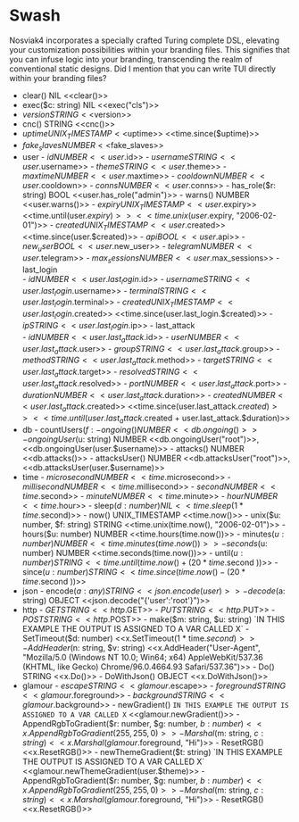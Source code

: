 # Swash

Nosviak4 incorporates a specially crafted Turing complete DSL, elevating your customization possibilities within your branding files. This signifies that you can infuse logic into your branding, transcending the realm of conventional static designs. Did I mention that you can write TUI directly within your branding files?

- clear()                               NIL                 <<clear()>>
- exec($c: string)                      NIL                 <<exec("cls")>>
- $version                              STRING              <<$version>>
- cnc()                                 STRING              <<cnc()>>
- $uptime                               UNIX_TIMESTAMP      <<$uptime>>                       <<time.since($uptime)>>
- $fake_slaves                          NUMBER              <<$fake_slaves>>
- user
        - $id                           NUMBER              <<user.$id>>
        - $username                     STRING              <<user.$username>>
        - $theme                        STRING              <<user.$theme>>
        - $maxtime                      NUMBER              <<user.$maxtime>>
        - $cooldown                     NUMBER              <<user.$cooldown>>
        - $conns                        NUMBER              <<user.$conns>>
        - has_role($r: string)          BOOL                <<user.has_role("admin")>>
        - warns()                       NUMBER              <<user.warns()>>
        - $expiry                       UNIX_TIMESTAMP      <<user.$expiry>>                  <<time.until(user.$expiry)>> <<time.unix(user.$expiry, "2006-02-01")>>
        - $created                      UNIX_TIMESTAMP      <<user.$created>>                 <<time.since(user.$created)>>
        - $api                          BOOL                <<user.$api>>
        - $new_user                     BOOL                <<user.$new_user>>
        - $telegram                     NUMBER              <<user.$telegram>>
        - $max_sessions                 NUMBER              <<user.$max_sessions>>
        - last_login            
                - $id                   NUMBER              <<user.last_login.$id>>
                - $username             STRING              <<user.last_login.$username>>
                - $terminal             STRING              <<user.last_login.$terminal>>
                - $created              UNIX_TIMESTAMP      <<user.last_login.$created>>      <<time.since(user.last_login.$created)>>
                - $ip                   STRING              <<user.last_login.$ip>>
        - last_attack           
                - $id                   NUMBER              <<user.last_attack.$id>>
                - $user                 NUMBER              <<user.last_attack.$user>>
                - $group                STRING              <<user.last_attack.$group>>
                - $method               STRING              <<user.last_attack.$method>>
                - $target               STRING              <<user.last_attack.$target>>
                - $resolved             STRING              <<user.last_attack.$resolved>>
                - $port                 NUMBER              <<user.last_attack.$port>>
                - $duration             NUMBER              <<user.last_attack.$duration>>
                - $created              NUMBER              <<user.last_attack.$created>>     <<time.since(user.last_attack.$created)>>
                                                                                              <<time.until(user.last_attack.$created + user.last_attack.$duration)>>
- db
        - countUsers($f: %string)       NUMBER              <<db.countUsers()>>, <<db.countUsers("active")>>, <<db.countUsers("banned")>>, <<db.countUsers("expired")>>
        - ongoing()                     NUMBER              <<db.ongoing()>>
        - ongoingUser($u: string)       NUMBER              <<db.ongoingUser("root")>>, <<db.ongoingUser(user.$username)>>
        - attacks()                     NUMBER              <<db.attacks()>>
        - attacksUser()                 NUMBER              <<db.attacksUser("root")>>, <<db.attacksUser(user.$username)>>
- time
        - $microsecond                  NUMBER              <<time.$microsecond>>
        - $millisecond                  NUMBER              <<time.$millisecond>>
        - $second                       NUMBER              <<time.$second>>
        - $minute                       NUMBER              <<time.$minute>>
        - $hour                         NUMBER              <<time.$hour>>
        - sleep($d: number)             NIL                 <<time.sleep(1 * time.$second)>>
        - now()                         UNIX_TIMESTAMP      <<time.now()>>
        - unix($u: number, $f: string)  STRING              <<time.unix(time.now(), "2006-02-01")>>
        - hours($u: number)             NUMBER              <<time.hours(time.now())>>
        - minutes($u: number)           NUMBER              <<time.minutes(time.now())>>
        - seconds($u: number)           NUMBER              <<time.seconds(time.now())>>
        - until($u: number)             STRING              <<time.until(time.now() + ( 20 * time.$second ))>>
        - since($u: number)             STRING              <<time.since(time.now() - ( 20 * time.$second ))>>
- json
        - encode($a: any)               STRING              <<json.encode(user)>>
        - decode($a: string)            OBJECT              <<json.decode("{'user':'root'}")>>
- http
        - $GET                          STRING              <<http.$GET>>
        - $PUT                          STRING              <<http.$PUT>>
        - $POST                         STRING              <<http.$POST>>
        - make($m: string, $u: string) `IN THIS EXAMPLE THE OUTPUT IS ASSIGNED TO A VAR CALLED X`
                - SetTimeout($d: number)                    <<x.SetTimeout(1 * time.$second)>>
                - AddHeader($n: string, $v: string)         <<x.AddHeader("User-Agent", "Mozilla/5.0 (Windows NT 10.0; Win64; x64) AppleWebKit/537.36 (KHTML, like Gecko) Chrome/96.0.4664.93 Safari/537.36")>>
                - Do()                  STRING              <<x.Do()>>
                - DoWithJson()          OBJECT              <<x.DoWithJson()>>
- glamour
        - $escape                       STRING              <<glamour.$escape>>
        - $foreground                   STRING              <<glamour.$foreground>>
        - $background                   STRING              <<glamour.$background>>
        - newGradient() `IN THIS EXAMPLE THE OUTPUT IS ASSIGNED TO A VAR CALLED X` <<glamour.newGradient()>>
                - AppendRgbToGradient($r: number, $g: number, $b: number) <<x.AppendRgbToGradient(255, 255, 0)>>
                - Marshal($m: string, $c: string)           <<x.Marshal(glamour.$foreground, "Hi")>>
                - ResetRGB()                                <<x.ResetRGB()>>
        - newThemeGradient($t: string) `IN THIS EXAMPLE THE OUTPUT IS ASSIGNED TO A VAR CALLED X` <<glamour.newThemeGradient(user.$theme)>>
                - AppendRgbToGradient($r: number, $g: number, $b: number) <<x.AppendRgbToGradient(255, 255, 0)>>
                - Marshal($m: string, $c: string)           <<x.Marshal(glamour.$foreground, "Hi")>>
                - ResetRGB()                                <<x.ResetRGB()>>
